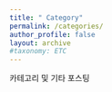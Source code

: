 ```yaml
---
title: " Category" 
permalink: /categories/
author_profile: false
layout: archive
#taxonomy: ETC
---
```

  카테고리 및 기타 포스팅
 

